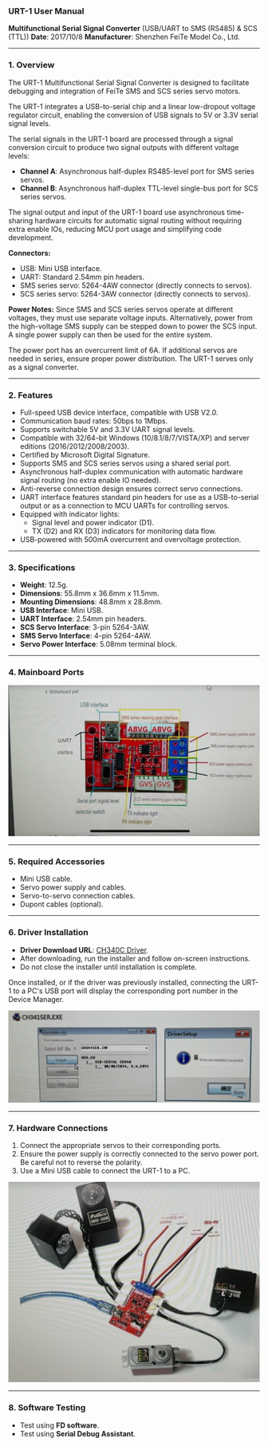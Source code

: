 ### **URT-1 User Manual**

**Multifunctional Serial Signal Converter**
(USB/UART to SMS (RS485) & SCS (TTL))
**Date**: 2017/10/8
**Manufacturer**: Shenzhen FeiTe Model Co., Ltd.

------

### 1. **Overview**

The URT-1 Multifunctional Serial Signal Converter is designed to facilitate debugging and integration of FeiTe SMS and SCS series servo motors.

The URT-1 integrates a USB-to-serial chip and a linear low-dropout voltage regulator circuit, enabling the conversion of USB signals to 5V or 3.3V serial signal levels.

The serial signals in the URT-1 board are processed through a signal conversion circuit to produce two signal outputs with different voltage levels:

- **Channel A**: Asynchronous half-duplex RS485-level port for SMS series servos.
- **Channel B**: Asynchronous half-duplex TTL-level single-bus port for SCS series servos.

The signal output and input of the URT-1 board use asynchronous time-sharing hardware circuits for automatic signal routing without requiring extra enable IOs, reducing MCU port usage and simplifying code development.

**Connectors:**

- USB: Mini USB interface.
- UART: Standard 2.54mm pin headers.
- SMS series servo: 5264-4AW connector (directly connects to servos).
- SCS series servo: 5264-3AW connector (directly connects to servos).

**Power Notes:** Since SMS and SCS series servos operate at different voltages, they must use separate voltage inputs. Alternatively, power from the high-voltage SMS supply can be stepped down to power the SCS input. A single power supply can then be used for the entire system.

The power port has an overcurrent limit of 6A. If additional servos are needed in series, ensure proper power distribution. The URT-1 serves only as a signal converter.

------

### 2. **Features**

- Full-speed USB device interface, compatible with USB V2.0.
- Communication baud rates: 50bps to 1Mbps.
- Supports switchable 5V and 3.3V UART signal levels.
- Compatible with 32/64-bit Windows (10/8.1/8/7/VISTA/XP) and server editions (2016/2012/2008/2003).
- Certified by Microsoft Digital Signature.
- Supports SMS and SCS series servos using a shared serial port.
- Asynchronous half-duplex communication with automatic hardware signal routing (no extra enable IO needed).
- Anti-reverse connection design ensures correct servo connections.
- UART interface features standard pin headers for use as a USB-to-serial output or as a connection to MCU UARTs for controlling servos.
- Equipped with indicator lights:
  - Signal level and power indicator (D1).
  - TX (D2) and RX (D3) indicators for monitoring data flow.
- USB-powered with 500mA overcurrent and overvoltage protection.

------

### 3. **Specifications**

- **Weight**: 12.5g.
- **Dimensions**: 55.8mm x 36.6mm x 11.5mm.
- **Mounting Dimensions**: 48.8mm x 28.8mm.
- **USB Interface**: Mini USB.
- **UART Interface**: 2.54mm pin headers.
- **SCS Servo Interface**: 3-pin 5264-3AW.
- **SMS Servo Interface**: 4-pin 5264-4AW.
- **Servo Power Interface**: 5.08mm terminal block.

------

### 4. **Mainboard Ports**

![](./assets/board.jpg)

------

### 5. **Required Accessories**

- Mini USB cable.
- Servo power supply and cables.
- Servo-to-servo connection cables.
- Dupont cables (optional).

------

### 6. **Driver Installation**

- **Driver Download URL**: [CH340C Driver](http://www.wch.cn/download/CH341SER_EXE.html).
- After downloading, run the installer and follow on-screen instructions.
- Do not close the installer until installation is complete.

Once installed, or if the driver was previously installed, connecting the URT-1 to a PC's USB port will display the corresponding port number in the Device Manager.

![](./assets/driver.jpg)

------

### 7. **Hardware Connections**

1. Connect the appropriate servos to their corresponding ports.
2. Ensure the power supply is correctly connected to the servo power port. Be careful not to reverse the polarity.
3. Use a Mini USB cable to connect the URT-1 to a PC.

![](./assets/connection.jpg)

------

### 8. **Software Testing**

- Test using **FD software**.
- Test using **Serial Debug Assistant**.